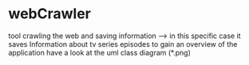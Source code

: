 # webCrawler
tool crawling the web and saving information --> in this specific case it saves Information about tv series episodes
to gain an overview of the application have a look at the uml class diagram (*.png)
